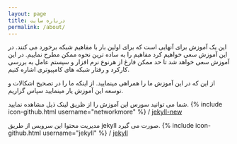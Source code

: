 ```yaml
---
layout: page
title: درباره سایت
permalink: /about/
---
```


این یک آموزش برای آنهایی است که برای اولین بار با مفاهیم شبکه برخورد می کنند. در این آموزش سعی خواهیم کرد مفاهیم را به ساده ترین نحوه ممکن مطرح نماییم. در این آموزش سعی خواهد شد تا حد ممکن فارغ از هرنوع نرم افزار و سیستم عامل به بررسی کارکرد و رفتار شبکه های کامپیوتری اشاره کنیم.

از این که در این آموزش ما را همراهی مینمایید. از اینکه ما را در تصحیح اشکالات و توسعه این آموزش یار مینمایید سپاس گزاریم.

شما می توانید سورس این آموزش را از ظریق لینک ذیل مشاهده نمایید.
{% include icon-github.html username="networkmore" %} /
[jekyll-new](https://github.com/networkmore/network)

مدیریت محتوا این سرویس از طریق jekyll صورت می گیرد.
{% include icon-github.html username="jekyll" %} /
[jekyll](https://github.com/jekyll/jekyll)
